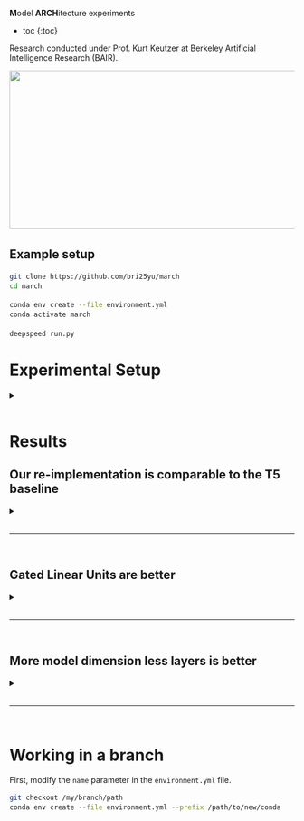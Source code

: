 **M**odel **ARCH**itecture experiments

* toc
{:toc}

Research conducted under Prof. Kurt Keutzer at Berkeley Artificial Intelligence Research (BAIR). 

<img src="http://bair.berkeley.edu/images/BAIR_Logo_BlueType_Tag.png" width="525" height="280">

## Example setup
```bash
git clone https://github.com/bri25yu/march
cd march

conda env create --file environment.yml
conda activate march

deepspeed run.py
```

# Experimental Setup

<details>
<summary></summary>

All of the following experiments are over constant data budget, model parameters, and compute unless noted otherwise. The data budget is determined by the number of steps taken and the number of tokens per step, for a total number of tokens seen over training. The number of model parameters is determined by counting the total number of trainable parameters in a model prior to training. The compute is approximated by how long the run took. All experiments are run on a single node consisting of 8 NVIDIA A5000 GPUs.

We train models for 1000 steps, enough for the models to start learning and to make their behavior/performance differentiable from other models. Every step, the model sees 1M tokens. Every experiment sees 1000 steps * 1M tokens per step = 1B tokens. We use the [Wikipedia](https://huggingface.co/datasets/wikipedia) dataset.

The baseline model has 220M parameters to match with [t5-base](https://huggingface.co/t5-base) and by default every subsequent model matches this budget. Specifically, the baseline model has an encoder-decoder architecture, absolute position embeddings for the position encoding, 12 layers each in the encoder and decoder (for 24 layers total), 768 model dimension, 64 query-key-value dimension (for an equivalent 12 attention heads), and 768 * 4 = 3072 feedforward dimension.

The models are optimized using AdamW using 90% old gradient in the gradient exponential moving average (EMA) and 95% old hessian approximiation in the hessian approximation EMA (equivalently 10% new gradient and 5% new hessian approx). We use a constant learning rate schedule and a learning rate value of 1e-4. 

The models are trained in BF16. 

We follow the scaling law fitting approach of Kaplan et al, 2020 (https://arxiv.org/pdf/2001.08361.pdf). 

</details>

<br>


# Results
## Our re-implementation is comparable to the T5 baseline

<details>
<summary></summary>

<iframe style="width: 100%; height: 500px; resize: vertical; overflow: auto;" src="readme_resources/baseline_t5.pdf"></iframe>

We compare our reimplementation with the implementation in [Raffel et al, Oct 2019](https://arxiv.org/abs/1910.10683).

</details>

<br>
<hr>
<br>

## Gated Linear Units are better

<details>
<summary></summary>

This is a successful replication of [Shazeer et al, Feb 2020](https://arxiv.org/abs/2002.05202).

<iframe style="width: 100%; height: 500px; resize: vertical; overflow: auto;" src="readme_resources/gated_linear_units.pdf"></iframe>

</details>

<br>
<hr>
<br>

## More model dimension less layers is better

<details>
<summary></summary>

![](readme_resources/more_dim_less_layers.png)

</details>

<br>
<hr>
<br>


# Working in a branch
First, modify the `name` parameter in the `environment.yml` file. 
```bash
git checkout /my/branch/path
conda env create --file environment.yml --prefix /path/to/new/conda
```
